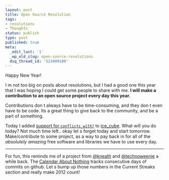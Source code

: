 ```yaml
---
layout: post
title: Open Source Resolution
tags:
- resolutions
- Thoughts
status: publish
type: post
published: true
meta:
  _edit_last: '1'
  _wp_old_slug: open-source-resolutions
  dsq_thread_id: '523409100'
---
```

Happy New Year!

I m not too big on posts about resolutions, but I had a good one this year that I was hoping I could get some people to share with me. <strong>I will make a contribution to an open source project every day this year.</strong>

Contributions don t always have to be time-consuming, and they don t even have to be code. Its a great thing to give back to the community, and be a part of something.

Today I added <a
href="https://github.com/seejohnrun/ice_cube/commit/88bb48ae7efde0e2e0304f33465c0fde792bb0d4">support
for `conflicts_with?`</a> to <a href="https://github.com/seejohnrun/ice_cube">ice_cube</a>. What will you do today? Not much time left.. okay let s forget today and start tomorrow. Make/contribute to some project, as a way to pay back in for all of the <em>absolutely amazing</em> free software and libraries we have to use every day.

<hr />

For fun, this reminds me of a project from <a href="http://warpspire.com/">@kneath</a> and <a href="http://techno-weenie.net/">@technoweenie</a> a while back. The <a href="http://calendaraboutnothing.com/">Calendar About Nothing</a> tracks consecutive days of commits on github. Let s bump up those numbers in the  Current Streaks  section and really make 2012 count!
